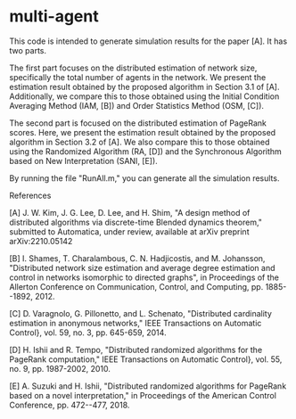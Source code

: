 # multi-agent

This code is intended to generate simulation results for the paper [A]. It has two parts.

The first part focuses on the distributed estimation of network size, specifically the total number of agents in the network. We present the estimation result obtained by the proposed algorithm in Section 3.1 of [A]. Additionally, we compare this to those obtained using the Initial Condition Averaging Method (IAM, [B]) and Order Statistics Method (OSM, [C]).

The second part is focused on the distributed estimation of PageRank scores. Here, we present the estimation result obtained by the proposed algorithm in Section 3.2 of [A]. We also compare this to those obtained using the Randomized Algorithm (RA, [D]) and the Synchronous Algorithm based on New Interpretation (SANI, [E]).

By running the file "RunAll.m," you can generate all the simulation results.

References

[A] J. W. Kim, J. G. Lee, D. Lee, and H. Shim, "A design method of distributed algorithms via discrete-time Blended dynamics theorem," submitted to Automatica, under review, available at arXiv preprint arXiv:2210.05142

[B] I. Shames, T. Charalambous, C. N. Hadjicostis, and M. Johansson, "Distributed network size estimation and average degree estimation and control in networks isomorphic to directed graphs", in Proceedings of the Allerton Conference on Communication, Control, and Computing, pp. 1885--1892, 2012.

[C] D. Varagnolo, G. Pillonetto, and L. Schenato, "Distributed cardinality estimation in anonymous networks," IEEE Transactions on Automatic Control}, vol. 59, no. 3, pp. 645-659, 2014.

[D] H. Ishii and R. Tempo, "Distributed randomized algorithms for the PageRank computation," IEEE Transactions on Automatic Control}, vol. 55, no. 9, pp. 1987-2002, 2010.

[E] A. Suzuki and H. Ishii, "Distributed randomized algorithms for PageRank based on a novel interpretation," in Proceedings of the American Control Conference, pp. 472--477, 2018.
